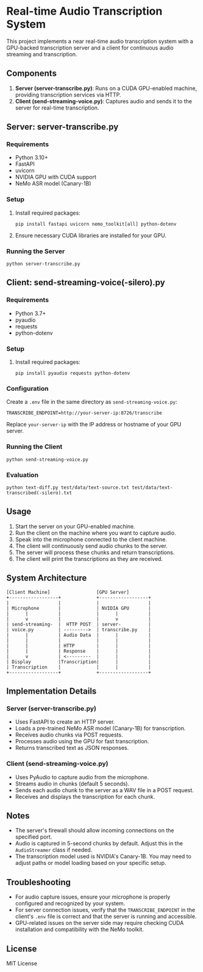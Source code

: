 # Real-time Audio Transcription System

This project implements a near real-time audio transcription system with a GPU-backed transcription server and a client for continuous audio streaming and transcription.


## Components

1. **Server (server-transcribe.py)**: Runs on a CUDA GPU-enabled machine, providing transcription services via HTTP.
2. **Client (send-streaming-voice.py)**: Captures audio and sends it to the server for real-time transcription.


## Server: server-transcribe.py

### Requirements
- Python 3.10+
- FastAPI
- uvicorn
- NVIDIA GPU with CUDA support
- NeMo ASR model (Canary-1B)

### Setup
1. Install required packages:
   ```
   pip install fastapi uvicorn nemo_toolkit[all] python-dotenv
   ```
2. Ensure necessary CUDA libraries are installed for your GPU.

### Running the Server

```
python server-transcribe.py
```


## Client: send-streaming-voice(-silero).py

### Requirements
- Python 3.7+
- pyaudio
- requests
- python-dotenv

### Setup
1. Install required packages:
   ```
   pip install pyaudio requests python-dotenv
   ```

### Configuration
Create a `.env` file in the same directory as `send-streaming-voice.py`:

```
TRANSCRIBE_ENDPOINT=http://your-server-ip:8726/transcribe
```

Replace `your-server-ip` with the IP address or hostname of your GPU server.

### Running the Client

```
python send-streaming-voice.py
```

### Evaluation

```
python text-diff.py test/data/text-source.txt test/data/text-transcribed(-silero).txt
```

## Usage

1. Start the server on your GPU-enabled machine.
2. Run the client on the machine where you want to capture audio.
3. Speak into the microphone connected to the client machine.
4. The client will continuously send audio chunks to the server.
5. The server will process these chunks and return transcriptions.
6. The client will print the transcriptions as they are received.


## System Architecture

```
[Client Machine]                 [GPU Server]
+------------------+             +------------------+
|                  |             |                  |
| Microphone       |             | NVIDIA GPU       |
|      |           |             |      |           |
|      v           |             |      v           |
| send-streaming-  |  HTTP POST  | server-          |
| voice.py         | --------->  | transcribe.py    |
|      |           | Audio Data  |      |           |
|      |           |             |      |           |
|      |           | HTTP        |      |           |
|      |           | Response    |      |           |
|      v           | <---------  |      |           |
| Display          |Transcription|      |           |
| Transcription    |             |      |           |
+------------------+             +------------------+
```

## Implementation Details

### Server (server-transcribe.py)
- Uses FastAPI to create an HTTP server.
- Loads a pre-trained NeMo ASR model (Canary-1B) for transcription.
- Receives audio chunks via POST requests.
- Processes audio using the GPU for fast transcription.
- Returns transcribed text as JSON responses.

### Client (send-streaming-voice.py)
- Uses PyAudio to capture audio from the microphone.
- Streams audio in chunks (default 5 seconds).
- Sends each audio chunk to the server as a WAV file in a POST request.
- Receives and displays the transcription for each chunk.

## Notes

- The server's firewall should allow incoming connections on the specified port.
- Audio is captured in 5-second chunks by default. Adjust this in the `AudioStreamer` class if needed.
- The transcription model used is NVIDIA's Canary-1B. You may need to adjust paths or model loading based on your specific setup.

## Troubleshooting

- For audio capture issues, ensure your microphone is properly configured and recognized by your system.
- For server connection issues, verify that the `TRANSCRIBE_ENDPOINT` in the client's `.env` file is correct and that the server is running and accessible.
- GPU-related issues on the server side may require checking CUDA installation and compatibility with the NeMo toolkit.


## License
MIT License
